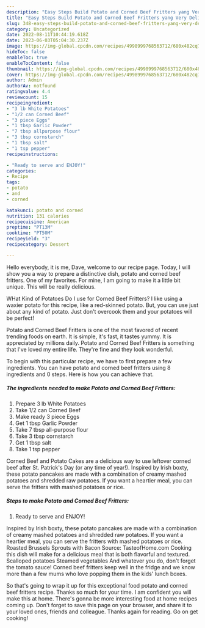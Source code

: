 ```yaml
---
description: "Easy Steps Build Potato and Corned Beef Fritters yang Very Delicious"
title: "Easy Steps Build Potato and Corned Beef Fritters yang Very Delicious"
slug: 348-easy-steps-build-potato-and-corned-beef-fritters-yang-very-delicious
category: Uncategorized
date: 2022-08-11T10:44:19.618Z
date: 2023-06-03T05:04:30.237Z
image: https://img-global.cpcdn.com/recipes/4998999768563712/680x482cq70/potato-and-corned-beef-fritters-recipe-main-photo.jpg
hideToc: false
enableToc: true
enableTocContent: false
thumbnail: https://img-global.cpcdn.com/recipes/4998999768563712/680x482cq70/potato-and-corned-beef-fritters-recipe-main-photo.jpg
cover: https://img-global.cpcdn.com/recipes/4998999768563712/680x482cq70/potato-and-corned-beef-fritters-recipe-main-photo.jpg
author: Admin
authorAv: notfound
ratingvalue: 4.4
reviewcount: 15
recipeingredient:
- "3 lb White Potatoes"
- "1/2 can Corned Beef"
- "3 piece Eggs"
- "1 tbsp Garlic Powder"
- "7 tbsp allpurpose flour"
- "3 tbsp cornstarch"
- "1 tbsp salt"
- "1 tsp pepper"
recipeinstructions:

- "Ready to serve and ENJOY!"
categories:
- Recipe
tags:
- potato
- and
- corned

katakunci: potato and corned 
nutrition: 131 calories
recipecuisine: American
preptime: "PT13M"
cooktime: "PT50M"
recipeyield: "3"
recipecategory: Dessert

---
```



Hello everybody, it is me, Dave, welcome to our recipe page. Today, I will show you a way to prepare a distinctive dish, potato and corned beef fritters. One of my favorites. For mine, I am going to make it a little bit unique. This will be really delicious.

WHat Kind of Potatoes Do I use for Corned Beef Fritters? I like using a waxier potato for this recipe, like a red-skinned potato. But, you can use just about any kind of potato. Just don&#39;t overcook them and your potatoes will be perfect!

Potato and Corned Beef Fritters is one of the most favored of recent trending foods on earth. It is simple, it's fast, it tastes yummy. It is appreciated by millions daily. Potato and Corned Beef Fritters is something that I've loved my entire life. They're fine and they look wonderful.


To begin with this particular recipe, we have to first prepare a few ingredients. You can have potato and corned beef fritters using 8 ingredients and 0 steps. Here is how you can achieve that.

<!--inarticleads1-->

##### The ingredients needed to make Potato and Corned Beef Fritters:

1. Prepare 3 lb White Potatoes
1. Take 1/2 can Corned Beef
1. Make ready 3 piece Eggs
1. Get 1 tbsp Garlic Powder
1. Take 7 tbsp all-purpose flour
1. Take 3 tbsp cornstarch
1. Get 1 tbsp salt
1. Take 1 tsp pepper


Corned Beef and Potato Cakes are a delicious way to use leftover corned beef after St. Patrick&#39;s Day (or any time of year!). Inspired by Irish boxty, these potato pancakes are made with a combination of creamy mashed potatoes and shredded raw potatoes. If you want a heartier meal, you can serve the fritters with mashed potatoes or rice. 

<!--inarticleads2-->

##### Steps to make Potato and Corned Beef Fritters:


1. Ready to serve and ENJOY!

Inspired by Irish boxty, these potato pancakes are made with a combination of creamy mashed potatoes and shredded raw potatoes. If you want a heartier meal, you can serve the fritters with mashed potatoes or rice. Roasted Brussels Sprouts with Bacon Source: TasteofHome.com Cooking this dish will make for a delicious meal that is both flavorful and textured. Scalloped potatoes Steamed vegetables And whatever you do, don&#39;t forget the tomato sauce! Corned beef fritters keep well in the fridge and we know more than a few mums who love popping them in the kids&#39; lunch boxes. 

So that's going to wrap it up for this exceptional food potato and corned beef fritters recipe. Thanks so much for your time. I am confident you will make this at home. There's gonna be more interesting food at home recipes coming up. Don't forget to save this page on your browser, and share it to your loved ones, friends and colleague. Thanks again for reading. Go on get cooking!
